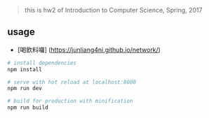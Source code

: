 > this is hw2 of Introduction to Computer Science, Spring, 2017
## usage
* [喝飲料囉] (https://junliang4ni.github.io/network/)

``` bash
# install dependencies
npm install

# serve with hot reload at localhost:8080
npm run dev

# build for production with minification
npm run build
```
